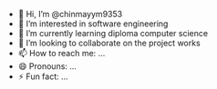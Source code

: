 - 👋 Hi, I’m @chinmayym9353
- 👀 I’m interested in software engineering
- 🌱 I’m currently learning diploma computer science
- 💞️ I’m looking to collaborate on the project works
- 📫 How to reach me: ...
- 😄 Pronouns: ...
- ⚡ Fun fact: ...

<!---
chinmayym9353/chinmayym9353 is a ✨ special ✨ repository because its `README.md` (this file) appears on your GitHub profile.
You can click the Preview link to take a look at your changes.
--->
